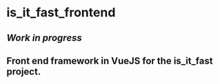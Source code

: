# is_it_fast_frontend

## *Work in progress*

## Front end framework in VueJS for the is_it_fast project. 

